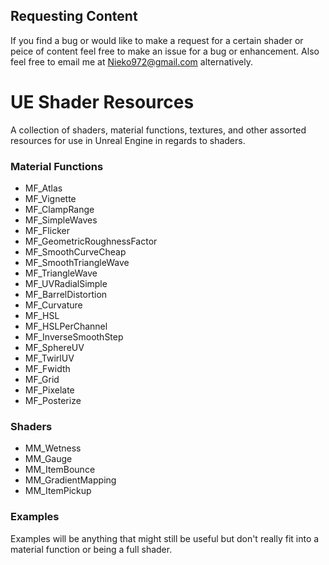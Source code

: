 ## Requesting Content
If you find a bug or would like to make a request for a certain shader or peice of content feel free to make an issue for a bug or enhancement. Also feel free to email me at Nieko972@gmail.com alternatively.
# UE Shader Resources
A collection of shaders, material functions, textures, and other assorted resources for use in Unreal Engine in regards to shaders.
### Material Functions
* MF_Atlas
* MF_Vignette
* MF_ClampRange
* MF_SimpleWaves
* MF_Flicker
* MF_GeometricRoughnessFactor
* MF_SmoothCurveCheap
* MF_SmoothTriangleWave
* MF_TriangleWave
* MF_UVRadialSimple
* MF_BarrelDistortion
* MF_Curvature
* MF_HSL
* MF_HSLPerChannel
* MF_InverseSmoothStep
* MF_SphereUV
* MF_TwirlUV
* MF_Fwidth
* MF_Grid
* MF_Pixelate
* MF_Posterize
### Shaders
* MM_Wetness
* MM_Gauge
* MM_ItemBounce
* MM_GradientMapping
* MM_ItemPickup
### Examples
Examples will be anything that might still be useful but don't really fit into a material function or being a full shader.
